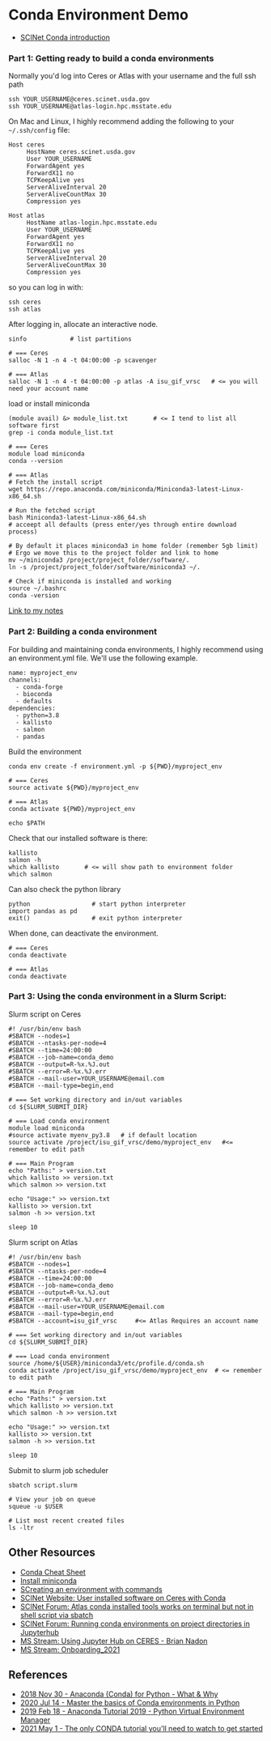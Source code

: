 # Conda Environment Demo

* [SCINet Conda introduction](https://scinet.usda.gov/guide/conda/#introduction)

### Part 1: Getting ready to build a conda environments

Normally you'd log into Ceres or Atlas with your username and the full ssh path

```
ssh YOUR_USERNAME@ceres.scinet.usda.gov
ssh YOUR_USERNAME@atlas-login.hpc.msstate.edu
```

On Mac and Linux, I highly recommend adding the following to your `~/.ssh/config` file:

```
Host ceres
     HostName ceres.scinet.usda.gov
     User YOUR_USERNAME
     ForwardAgent yes
     ForwardX11 no
     TCPKeepAlive yes
     ServerAliveInterval 20
     ServerAliveCountMax 30
     Compression yes

Host atlas
     HostName atlas-login.hpc.msstate.edu
     User YOUR_USERNAME
     ForwardAgent yes
     ForwardX11 no
     TCPKeepAlive yes
     ServerAliveInterval 20
     ServerAliveCountMax 30
     Compression yes
```

so you can log in with:

```
ssh ceres
ssh atlas
```

After logging in, allocate an interactive node.

```
sinfo            # list partitions

# === Ceres
salloc -N 1 -n 4 -t 04:00:00 -p scavenger 

# === Atlas
salloc -N 1 -n 4 -t 04:00:00 -p atlas -A isu_gif_vrsc   # <= you will need your account name
```

load or install miniconda

```
(module avail) &> module_list.txt       # <= I tend to list all software first
grep -i conda module_list.txt

# === Ceres
module load miniconda
conda --version

# === Atlas
# Fetch the install script
wget https://repo.anaconda.com/miniconda/Miniconda3-latest-Linux-x86_64.sh

# Run the fetched script
bash Miniconda3-latest-Linux-x86_64.sh
# acceept all defaults (press enter/yes through entire download process)

# By default it places miniconda3 in home folder (remember 5gb limit)
# Ergo we move this to the project folder and link to home
mv ~/miniconda3 /project/project_folder/software/.
ln -s /project/project_folder/software/miniconda3 ~/.

# Check if miniconda is installed and working
source ~/.bashrc
conda -version
```

[Link to my notes](https://github.com/ISUgenomics/2021_workshop_transcriptomics/blob/main/Notebook_Jennifer/archived_notes/01_align_gsnap.md#install-miniconda)

### Part 2: Building a conda environment

For building and maintaining conda environments, I highly recommend using an environment.yml file. We'll use the following example.

```
name: myproject_env
channels:
  - conda-forge
  - bioconda
  - defaults
dependencies:
  - python=3.8
  - kallisto
  - salmon
  - pandas
```

Build the environment

```
conda env create -f environment.yml -p ${PWD}/myproject_env

# === Ceres
source activate ${PWD}/myproject_env

# === Atlas
conda activate ${PWD}/myproject_env

echo $PATH
```

Check that our installed software is there:

```
kallisto
salmon -h
which kallisto       # <= will show path to environment folder
which salmon
```

Can also check the python library

```
python                 # start python interpreter
import pandas as pd
exit()                 # exit python interpreter
```

When done, can deactivate the environment. 

```
# === Ceres
conda deactivate

# === Atlas
conda deactivate
```

### Part 3: Using the conda environment in a Slurm Script:

Slurm script on Ceres

```
#! /usr/bin/env bash
#SBATCH --nodes=1
#SBATCH --ntasks-per-node=4
#SBATCH --time=24:00:00
#SBATCH --job-name=conda_demo
#SBATCH --output=R-%x.%J.out
#SBATCH --error=R-%x.%J.err
#SBATCH --mail-user=YOUR_USERNAME@email.com
#SBATCH --mail-type=begin,end

# === Set working directory and in/out variables
cd ${SLURM_SUBMIT_DIR}

# === Load conda environment
module load miniconda
#source activate myenv_py3.8   # if default location
source activate /project/isu_gif_vrsc/demo/myproject_env   #<= remember to edit path

# === Main Program
echo "Paths:" > version.txt
which kallisto >> version.txt
which salmon >> version.txt

echo "Usage:" >> version.txt
kallisto >> version.txt
salmon -h >> version.txt

sleep 10
```

Slurm script on Atlas

```
#! /usr/bin/env bash
#SBATCH --nodes=1
#SBATCH --ntasks-per-node=4
#SBATCH --time=24:00:00
#SBATCH --job-name=conda_demo
#SBATCH --output=R-%x.%J.out
#SBATCH --error=R-%x.%J.err
#SBATCH --mail-user=YOUR_USERNAME@email.com
#SBATCH --mail-type=begin,end
#SBATCH --account=isu_gif_vrsc     #<= Atlas Requires an account name

# === Set working directory and in/out variables
cd ${SLURM_SUBMIT_DIR}

# === Load conda environment
source /home/${USER}/miniconda3/etc/profile.d/conda.sh
conda activate /project/isu_gif_vrsc/demo/myproject_env  # <= remember to edit path

# === Main Program
echo "Paths:" > version.txt
which kallisto >> version.txt
which salmon -h >> version.txt

echo "Usage:" >> version.txt
kallisto >> version.txt
salmon -h >> version.txt

sleep 10
```

Submit to slurm job scheduler

```
sbatch script.slurm

# View your job on queue
squeue -u $USER

# List most recent created files
ls -ltr
```

## Other Resources

* [Conda Cheat Sheet](https://docs.conda.io/projects/conda/en/4.6.0/_downloads/52a95608c49671267e40c689e0bc00ca/conda-cheatsheet.pdf)
* [Install miniconda](https://docs.conda.io/en/latest/miniconda.html#linux-installers)
* [SCreating an environment with commands](https://conda.io/projects/conda/en/latest/user-guide/tasks/manage-environments.html#creating-an-environment-with-commands)
* [SCINet Website: User installed software on Ceres with Conda](https://scinet.usda.gov/guide/conda/#user-installed-software-on-ceres-with-conda)
* [SCINet Forum: Atlas conda installed tools works on terminal but not in shell script via sbatch](https://forum.scinet.usda.gov/t/atlas-conda-installed-tools-works-on-terminal-but-not-in-shell-script-via-sbatch/185)
* [SCINet Forum: Running conda environments on project directories in Jupyterhub](https://forum.scinet.usda.gov/t/running-conda-environments-on-project-directories-in-jupyterhub/131)
* [MS Stream: Using Jupyter Hub on CERES - Brian Nadon](https://web.microsoftstream.com/video/4c9c0a01-5113-4cd5-a0da-63a7c68b230d)
* [MS Stream: Onboarding_2021](https://web.microsoftstream.com/video/f22c4659-40fd-4546-bbf5-4add649a870e)

## References

* [2018 Nov 30 - Anaconda (Conda) for Python - What & Why](https://youtu.be/23aQdrS58e0)
* [2020 Jul 14 - Master the basics of Conda environments in Python](https://youtu.be/1VVCd0eSkYc)
* [2019 Feb 18 - Anaconda Tutorial 2019 - Python Virtual Environment Manager](https://youtu.be/mIB7IZFCE_k)
* [2021 May 1 - The only CONDA tutorial you'll need to watch to get started](https://youtu.be/sDCtY9Z1bqE)
